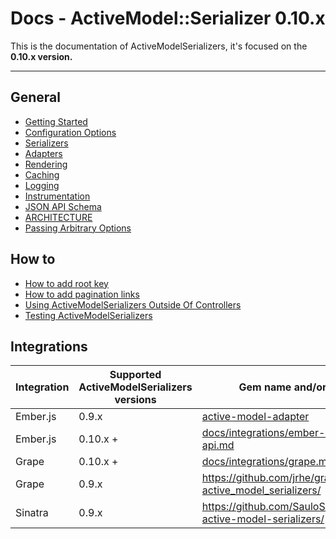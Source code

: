# Docs - ActiveModel::Serializer 0.10.x

This is the documentation of ActiveModelSerializers, it's focused on the **0.10.x version.**

-----

## General

- [Getting Started](general/getting_started.md)
- [Configuration Options](general/configuration_options.md)
- [Serializers](general/serializers.md)
- [Adapters](general/adapters.md)
- [Rendering](general/rendering.md)
- [Caching](general/caching.md)
- [Logging](general/logging.md)
- [Instrumentation](general/instrumentation.md)
- [JSON API Schema](jsonapi/schema.md)
- [ARCHITECTURE](ARCHITECTURE.md)
- [Passing Arbitrary Options](general/passing_arbitrary_options.md)

## How to

- [How to add root key](howto/add_root_key.md)
- [How to add pagination links](howto/add_pagination_links.md)
- [Using ActiveModelSerializers Outside Of Controllers](howto/outside_controller_use.md)
- [Testing ActiveModelSerializers](howto/test.md)

## Integrations

| Integration | Supported ActiveModelSerializers versions |  Gem name and/or link
|----|-----|----
| Ember.js | 0.9.x | [active-model-adapter](https://github.com/ember-data/active-model-adapter)
| Ember.js | 0.10.x + |  [docs/integrations/ember-and-json-api.md](integrations/ember-and-json-api.md)
| Grape | 0.10.x + | [docs/integrations/grape.md](integrations/grape.md)  |
| Grape | 0.9.x | https://github.com/jrhe/grape-active_model_serializers/ |
| Sinatra | 0.9.x | https://github.com/SauloSilva/sinatra-active-model-serializers/
